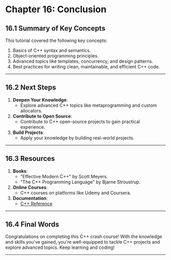 # Chapter 16: Conclusion

## 16.1 Summary of Key Concepts
This tutorial covered the following key concepts:
1. Basics of C++ syntax and semantics.
2. Object-oriented programming principles.
3. Advanced topics like templates, concurrency, and design patterns.
4. Best practices for writing clean, maintainable, and efficient C++ code.

---

## 16.2 Next Steps
1. **Deepen Your Knowledge**:
   - Explore advanced C++ topics like metaprogramming and custom allocators.
2. **Contribute to Open Source**:
   - Contribute to C++ open-source projects to gain practical experience.
3. **Build Projects**:
   - Apply your knowledge by building real-world projects.

---

## 16.3 Resources
1. **Books**:
   - "Effective Modern C++" by Scott Meyers.
   - "The C++ Programming Language" by Bjarne Stroustrup.
2. **Online Courses**:
   - C++ courses on platforms like Udemy and Coursera.
3. **Documentation**:
   - [C++ Reference](https://en.cppreference.com/)

---

## 16.4 Final Words
Congratulations on completing this C++ crash course! With the knowledge and skills you've gained, you're well-equipped to tackle C++ projects and explore advanced topics. Keep learning and coding!

---
